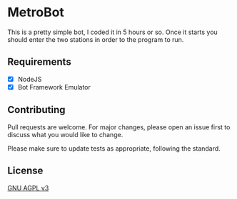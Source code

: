 # MetroBot

This is a pretty simple bot, I coded it in 5 hours or so. Once it starts you should enter the two stations in order to the program to run.

## Requirements
- [x] NodeJS
- [x] Bot Framework Emulator

## Contributing
Pull requests are welcome. For major changes, please open an issue first to discuss what you would like to change.

Please make sure to update tests as appropriate, following the standard.

## License
[GNU AGPL v3](https://choosealicense.com/licenses/agpl-3.0/)
